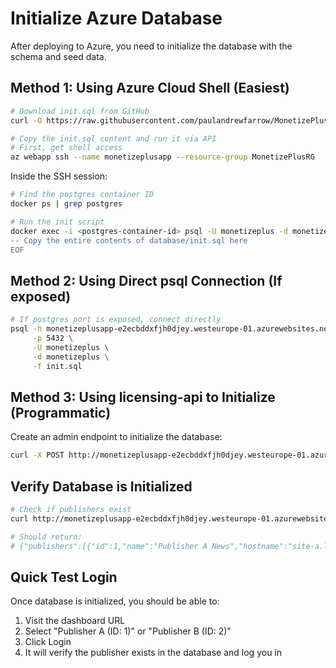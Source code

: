 # Initialize Azure Database

After deploying to Azure, you need to initialize the database with the schema and seed data.

## Method 1: Using Azure Cloud Shell (Easiest)

```bash
# Download init.sql from GitHub
curl -O https://raw.githubusercontent.com/paulandrewfarrow/MonetizePlus/main/database/init.sql

# Copy the init.sql content and run it via API
# First, get shell access
az webapp ssh --name monetizeplusapp --resource-group MonetizePlusRG
```

Inside the SSH session:
```bash
# Find the postgres container ID
docker ps | grep postgres

# Run the init script
docker exec -i <postgres-container-id> psql -U monetizeplus -d monetizeplus <<'EOF'
-- Copy the entire contents of database/init.sql here
EOF
```

## Method 2: Using Direct psql Connection (If exposed)

```bash
# If postgres port is exposed, connect directly
psql -h monetizeplusapp-e2ecbddxfjh0djey.westeurope-01.azurewebsites.net \
     -p 5432 \
     -U monetizeplus \
     -d monetizeplus \
     -f init.sql
```

## Method 3: Using licensing-api to Initialize (Programmatic)

Create an admin endpoint to initialize the database:

```bash
curl -X POST http://monetizeplusapp-e2ecbddxfjh0djey.westeurope-01.azurewebsites.net/admin/init-db
```

## Verify Database is Initialized

```bash
# Check if publishers exist
curl http://monetizeplusapp-e2ecbddxfjh0djey.westeurope-01.azurewebsites.net/auth/publishers

# Should return:
# {"publishers":[{"id":1,"name":"Publisher A News","hostname":"site-a.local"},{"id":2,"name":"Publisher B Documentation","hostname":"site-b.local"}]}
```

## Quick Test Login

Once database is initialized, you should be able to:
1. Visit the dashboard URL
2. Select "Publisher A (ID: 1)" or "Publisher B (ID: 2)"
3. Click Login
4. It will verify the publisher exists in the database and log you in

